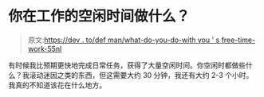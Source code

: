 # 你在工作的空闲时间做什么？

> 原文:[https://dev . to/def man/what-do-you-do-with you ' s free-time-work-55nl](https://dev.to/defman/what-do-you-do-with-your-free-time-at-work-55nl)

有时候我比预期更快地完成日常任务，获得了大量空闲时间。你空闲时都做些什么？我滚动迷因之类的东西，但这需要大约 30 分钟，我还有大约 2-3 个小时。我真的不知道该花在什么地方。